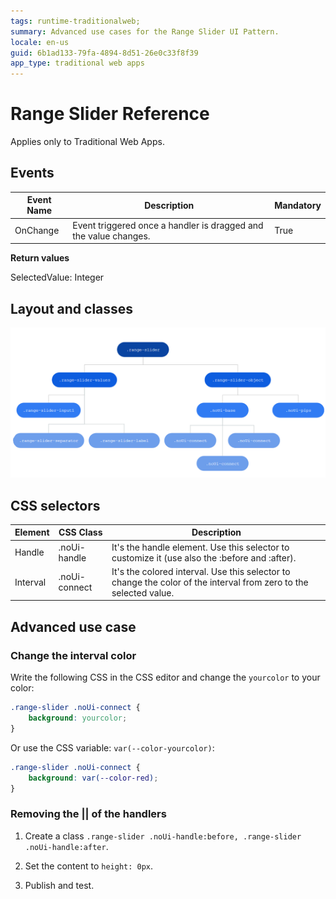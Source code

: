 ```yaml
---
tags: runtime-traditionalweb;
summary: Advanced use cases for the Range Slider UI Pattern.
locale: en-us
guid: 6b1ad133-79fa-4894-8d51-26e0c33f8f39
app_type: traditional web apps
---
```


# Range Slider Reference

<div class="info" markdown="1">

Applies only to Traditional Web Apps.

</div>

## Events

| **Event Name** |  **Description** |  **Mandatory**  |
| ---|---|--- |  
| OnChange | Event triggered once a handler is dragged and the value changes.  |  True  |

**Return values**

SelectedValue: Integer
  
## Layout and classes

![](<images/rangeslider-3-diag.png>)

## CSS selectors

| **Element** |  **CSS Class** |  **Description**  |
| ---|---|---  
| Handle |  .noUi-handle |  It's the handle element. Use this selector to customize it (use also the :before and :after). |
| Interval  |  .noUi-connect  |  It's the colored interval. Use this selector to change the color of the interval from zero to the selected value. |

## Advanced use case

### Change the interval color

Write the following CSS in the CSS editor and change the `yourcolor` to your color:

```css
.range-slider .noUi-connect {
    background: yourcolor;
}
```

Or use the CSS variable: `var(--color-yourcolor)`:

```css
.range-slider .noUi-connect {
    background: var(--color-red);
}
```

### Removing the || of the handlers

1. Create a class `.range-slider .noUi-handle:before, .range-slider .noUi-handle:after`.

1. Set the content to `height: 0px`.

1. Publish and test.
